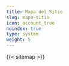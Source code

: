 ```yaml
---
title: Mapa del Sitio
slug: mapa-sitio
icon: account_tree
noindex: true
type: system
weight: 5
---
```

{{< sitemap >}}